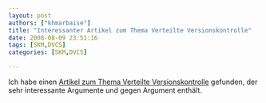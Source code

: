 ```yaml
---
layout: post
authors: ["khmarbaise"]
title: "Interessanter Artikel zum Thema Verteilte Versionskontrolle"
date: 2008-08-09 23:51:16
tags: [SKM,DVCS]
categories: [SKM,DVCS]

---
```

Ich habe einen <a href="http://www.infoq.com/articles/dvcs-guide"  title="Verteilte Versionskontrolle">Artikel zum Thema Verteilte Versionskontrolle</a> gefunden, der sehr interessante Argumente und gegen Argument enthält.
